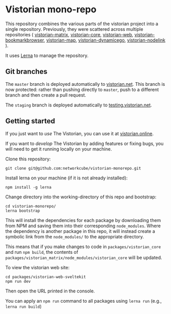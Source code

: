 # Vistorian mono-repo

This repository combines the various parts of the vistorian project into a single repository.
Previously, they were scattered across multiple repositories (
[vistorian-matrix](https://github.com/networkcube/vistorian-matrix),
[vistorian-core](https://github.com/networkcube/vistorian-core),
[vistorian-web](https://github.com/networkcube/vistorian-web),
[vistorian-bookmarkbrowser](https://github.com/networkcube/vistorian-bookmarkbrowser),
[vistorian-map](https://github.com/networkcube/vistorian-map),
[vistorian-dynamicego](https://github.com/networkcube/vistorian-dynamicego),
[vistorian-nodelink](https://github.com/networkcube/vistorian-nodelink)
).

It uses [Lerna](https://lerna.js.org/) to manage the repository.


## Git branches

The `master` branch is deployed automatically to [vistorian.net](https://vistorian.net). This branch is now protected: rather than pushing directly to `master`, push to a different branch and then create a pull request.

The `staging` branch is deployed automatically to [testing.vistorian.net](https://testing.vistorian.net).


## Getting started

If you just want to *use* The Vistorian, you can use it at [vistorian.online](http://vistorian.online).

If you want to *develop* The Vistorian by adding features or fixing bugs, you will need to get it running locally on your machine.

Clone this repository:

    git clone git@github.com:networkcube/vistorian-monorepo.git

Install lerna on your machine (if it is not already installed):
  
    npm install -g lerna

Change directory into the working-directory of this repo and bootstrap:

    cd vistorian-monorepo/
    lerna bootstrap

This will install the dependencies for each package by downloading them from NPM and saving them into their corresponding `node_modules`.
Where the dependency is another package in this repo, it will instead create a symbolic link from the `node_modules/` to the appropriate directory.

This means that if you make changes to code in `packages/vistorian_core` and run `npm build`, the contents of `packages/vistorian_matrix/node_modules/vistorian_core` will be updated.

To view the vistorian web site:

    cd packages/vistorian-web-sveltekit
    npm run dev

Then open the URL printed in the console.


You can apply an `npm run` command to all packages using `lerna run` (e.g., `lerna run build`)

